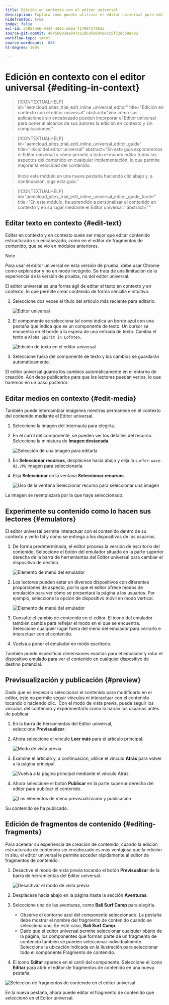 ```yaml
---
title: Edición en contexto con el editor universal
description: Explora cómo puedes utilizar el editor universal para editar cualquier aspecto del contenido en contexto y en contexto en cualquier implementación.
hidefromtoc: true
index: false
exl-id: a4854a56-9434-4d15-a56a-f1798f27263a
source-git-commit: 46456903ee947c61d63508dc86cc5f72dc50ed82
workflow-type: tm+mt
source-wordcount: '886'
ht-degree: 100%

---
```



# Edición en contexto con el editor universal {#editing-in-context}

>[!CONTEXTUALHELP]
>id="aemcloud_sites_trial_edit_inline_universal_editor"
>title="Edición en contexto con el editor universal"
>abstract="Vea cómo sus aplicaciones sin encabezado pueden incorporar el Editor universal para poner al alcance de sus autores la edición en contexto y sin complicaciones."

>[!CONTEXTUALHELP]
>id="aemcloud_sites_trial_edit_inline_universal_editor_guide"
>title="Inicio del editor universal"
>abstract="En esta guía exploraremos el Editor universal y cómo permite a todo el mundo editar todos los aspectos del contenido en cualquier implementación, lo que permite mejorar la velocidad del contenido.<br><br>Inicie este módulo en una nueva pestaña haciendo clic abajo y, a continuación, siga esta guía."

>[!CONTEXTUALHELP]
>id="aemcloud_sites_trial_edit_inline_universal_editor_guide_footer"
>title="En este módulo, ha aprendido a personalizar el contenido en contexto y en su lugar mediante el Editor universal."
>abstract=""

## Editar texto en contexto {#edit-text}

Editar en contexto y en contexto suele ser mejor que editar contenido estructurado sin encabezado, como en el editor de fragmentos de contenido, que se vio en módulos anteriores.

>[!NOTE]
>
>Para usar el editor universal en esta versión de prueba, debe usar Chrome como explorador y no en modo incógnito. Se trata de una limitación de la experiencia de la versión de prueba, no del editor universal.

El editor universal es una forma ágil de editar el texto en contexto y en contexto, lo que permite crear contenido de forma sencilla e intuitiva.

1. Seleccione dos veces el título del artículo más reciente para editarlo.

   ![Editor universal](assets/do-not-localize/ue-component-mode.png)

1. El componente se selecciona tal como indica un borde azul con una pestaña que indica que es un componente de texto. Un cursor se encuentra en el borde a la espera de una entrada de texto. Cambia el texto a `Aloha Spirit in Lofoten`.

   ![Edición de texto en el editor universal](assets/do-not-localize/ue-edit-text-2.png)

1. Seleccione fuera del componente de texto y los cambios se guardarán automáticamente.

El editor universal guarda los cambios automáticamente en el entorno de creación. Aún debe publicarlos para que los lectores puedan verlos, lo que haremos en un paso posterior.

## Editar medios en contexto {#edit-media}

También puede intercambiar imágenes mientras permanece en el contexto del contenido mediante el Editor universal.

1. Seleccione la imagen del internauta para elegirla.

1. En el carril del componente, se pueden ver los detalles del recurso. Seleccione la miniatura de **Imagen destacada**.

   ![Selección de una imagen para editarla](assets/do-not-localize/ue-edit-media.png)

1. En **Seleccionar recursos**, desplácese hacia abajo y elija la `surfer-wave-02.JPG` imagen para seleccionarla.

1. Elija **Seleccionar** en la ventana **Seleccionar recursos**.

   ![Uso de la ventana Seleccionar recurso para seleccionar una imagen](assets/do-not-localize/ue-select-asset.png)

La imagen se reemplazará por la que haya seleccionado.

## Experimente su contenido como lo hacen sus lectores {#emulators}

El editor universal permite interactuar con el contenido dentro de su contexto y verlo tal y como se entrega a los dispositivos de los usuarios.

1. De forma predeterminada, el editor procesa la versión de escritorio del contenido. Seleccione el botón del emulador situado en la parte superior derecha de la barra de herramientas del Editor universal para cambiar el dispositivo de destino.

   ![Elemento de menú del emulador](assets/do-not-localize/ue-emulator-1.png)

1. Los lectores pueden estar en diversos dispositivos con diferentes proporciones de aspecto, por lo que el editor ofrece modos de emulación para ver cómo se presentará la página a los usuarios. Por ejemplo, seleccione la opción de dispositivo móvil en modo vertical.

   ![Elemento de menú del emulador](assets/do-not-localize/ue-emulator-2.png)

1. Consulte el cambio de contenido en el editor. El icono del emulador también cambia para reflejar el modo en el que se encuentra. Seleccione cualquier lugar fuera del menú del emulador para cerrarlo e interactuar con el contenido.

1. Vuelva a poner el emulador en modo escritorio.

También puede especificar dimensiones exactas para el emulador y rotar el dispositivo emulado para ver el contenido en cualquier dispositivo de destino potencial.

## Previsualización y publicación {#preview}

Dado que es necesario seleccionar el contenido para modificarlo en el editor, este no permite seguir vínculos ni interactuar con el contenido tocando o haciendo clic.  Con el modo de vista previa, puede seguir los vínculos del contenido y experimentarlo como lo harían los usuarios antes de publicar.

1. En la barra de herramientas del Editor universal, seleccione **Previsualizar**.

1. Ahora seleccione el vínculo **Leer más** para el artículo principal.

   ![Modo de vista previa](assets/do-not-localize/ue-preview-publish-1.png)

1. Examine el artículo y, a continuación, utilice el vínculo **Atrás** para volver a la página principal.

   ![Vuelva a la página principal mediante el vínculo Atrás](assets/do-not-localize/ue-preview-publish-3.png)

1. Ahora seleccione el botón **Publicar** en la parte superior derecha del editor para publicar el contenido.

   ![Los elementos de menú previsualización y publicación](assets/do-not-localize/ue-preview-publish-4.png)

Su contenido se ha publicado.

## Edición de fragmentos de contenido {#editing-fragments}

Para acelerar su experiencia de creación de contenido, cuando la edición estructurada de contenido sin encabezado es más ventajosa que la edición in situ, el editor universal le permite acceder rápidamente al editor de fragmentos de contenido.

1. Desactive el modo de vista previa tocando el botón **Previsualizar** de la barra de herramientas del Editor universal.

   ![Desactivar el modo de vista previa](assets/do-not-localize/ue-toggle-off-preview.png)

1. Desplácese hacia abajo en la página hasta la sección **Aventuras**.

1. Seleccione una de las aventuras, como **Bali Surf Camp** para elegirla.

   * Observe el contorno azul del componente seleccionado. La pestaña debe mostrar el nombre del fragmento de contenido cuando se selecciona uno. En este caso, **Bali Surf Camp**.
   * Dado que el editor universal permite seleccionar cualquier objeto de la página, los componentes que forman parte de un fragmento de contenido también se pueden seleccionar individualmente. Seleccione la ubicación indicada en la ilustración para seleccionar todo el componente Fragmento de contenido.

1. El icono **Editar** aparece en el carril del componente. Seleccione el icono **Editar** para abrir el editor de fragmentos de contenido en una nueva pestaña.

![Selección de fragmentos de contenido en el editor universal](assets/do-not-localize/ue-content-fragments.png)

En la nueva pestaña, ahora puede editar el fragmento de contenido que seleccionó en el Editor universal.
